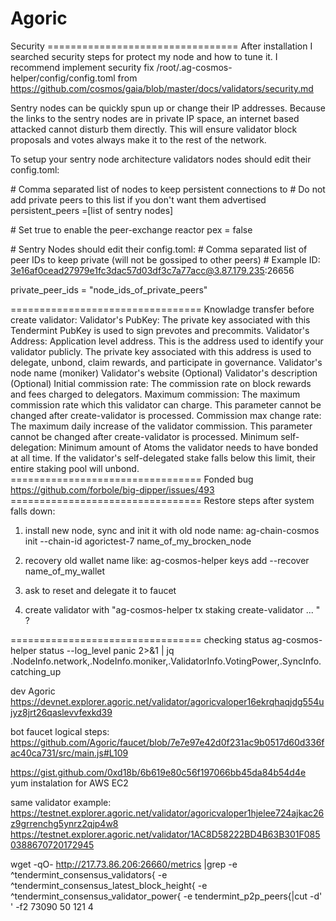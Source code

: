 # Agoric

Security
\=================================
After installation I searched security steps for protect my node and how to tune it.
I recommend implement security fix 
/root/.ag-cosmos-helper/config/config.toml from https://github.com/cosmos/gaia/blob/master/docs/validators/security.md

Sentry nodes can be quickly spun up or change their IP addresses. Because the links to the sentry nodes are in private IP space, an internet based attacked cannot disturb them directly. This will ensure validator block proposals and votes always make it to the rest of the network.

To setup your sentry node architecture validators nodes should edit their config.toml:

\# Comma separated list of nodes to keep persistent connections to
\# Do not add private peers to this list if you don't want them advertised
persistent_peers =[list of sentry nodes]

\# Set true to enable the peer-exchange reactor
pex = false

\# Sentry Nodes should edit their config.toml:
\# Comma separated list of peer IDs to keep private (will not be gossiped to other peers)
\# Example ID: 3e16af0cead27979e1fc3dac57d03df3c7a77acc@3.87.179.235:26656

private_peer_ids = "node_ids_of_private_peers"

\=================================
Knowladge transfer before create validator: 
Validator's PubKey: The private key associated with this Tendermint PubKey is used to sign prevotes and precommits.
Validator's Address: Application level address. This is the address used to identify your validator publicly. The private key associated with this address is used to delegate, unbond, claim rewards, and participate in governance.
Validator's node name (moniker)
Validator's website (Optional)
Validator's description (Optional)
Initial commission rate: The commission rate on block rewards and fees charged to delegators.
Maximum commission: The maximum commission rate which this validator can charge. This parameter cannot be changed after create-validator is processed.
Commission max change rate: The maximum daily increase of the validator commission. This parameter cannot be changed after create-validator is processed.
Minimum self-delegation: Minimum amount of Atoms the validator needs to have bonded at all time. If the validator's self-delegated stake falls below this limit, their entire staking pool will unbond.
\=================================
Fonded bug https://github.com/forbole/big-dipper/issues/493
\=================================
Restore steps after system falls down:

1. install new node, sync and init it with old node name:
ag-chain-cosmos init --chain-id agorictest-7 name_of_my_brocken_node

2. recovery old wallet name like:
ag-cosmos-helper keys add --recover name_of_my_wallet

3. ask to reset and delegate it to faucet

4. create validator with "ag-cosmos-helper tx staking create-validator ... " ?

\=================================
checking status
ag-cosmos-helper status --log_level panic  2>&1 | jq .NodeInfo.network,.NodeInfo.moniker,.ValidatorInfo.VotingPower,.SyncInfo.catching_up

dev Agoric https://devnet.explorer.agoric.net/validator/agoricvaloper16ekrqhaqjdg554ujyz8jrt26qaslevvfexkd39

bot faucet logical steps:
https://github.com/Agoric/faucet/blob/7e7e97e42d0f231ac9b0517d60d336fac40ca731/src/main.js#L109

https://gist.github.com/0xd18b/6b619e80c56f197066bb45da84b54d4e yum instalation for AWS EC2


same validator example:
https://testnet.explorer.agoric.net/validator/agoricvaloper1hjelee724ajkac26z9grrenchg5ynrz2qjp4w8
https://testnet.explorer.agoric.net/validator/1AC8D58222BD4B63B301F0850388670720172945


wget -qO- http://217.73.86.206:26660/metrics |grep -e ^tendermint_consensus_validators\{ -e ^tendermint_consensus_latest_block_height\{ -e ^tendermint_consensus_validator_power{ -e tendermint_p2p_peers\{|cut -d' ' -f2
73090
50
121
4

